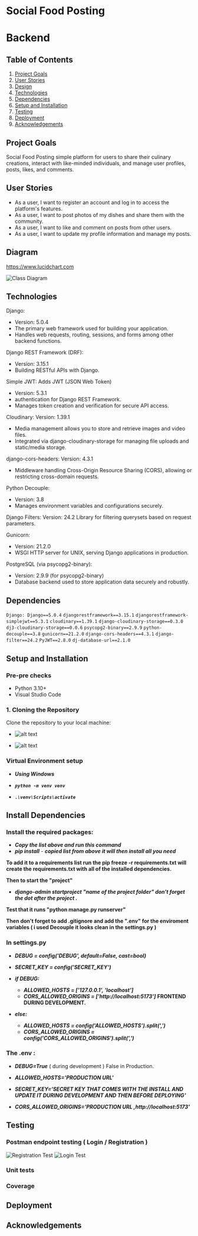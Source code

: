 # Social Food Posting

# Backend

## Table of Contents

1. [Project Goals](#project-goals)
2. [User Stories](#user-stories)
3. [Design](#design)
4. [Technologies](#technologies)
5. [Dependencies](#dependencies)
6. [Setup and Installation](#setup-and-installation)
7. [Testing](#testing)
8. [Deployment](#deployment)
9. [Acknowledgements](#Acknowledgements)

## Project Goals

Social Food Posting simple platform for users to share their culinary creations, interact with like-minded individuals, and manage user profiles, posts, likes, and comments. 

## User Stories

- As a user, I want to register an account and log in to access the platform's features.
- As a user, I want to post photos of my dishes and share them with the community.
- As a user, I want to like and comment on posts from other users.
- As a user, I want to update my profile information and manage my posts.

## Diagram

https://www.lucidchart.com

![Class Diagram](<testingmd/images/Screenshot 2024-05-01 130937.png>)


## Technologies

Django: 
- Version: 5.0.4
- The primary web framework used for building your application.
- Handles web requests, routing, sessions, and forms among other backend functions.


Django REST Framework (DRF):
- Version: 3.15.1
- Building RESTful APIs with Django.


Simple JWT: Adds JWT (JSON Web Token) 
- Version: 5.3.1
- authentication for Django REST Framework.
- Manages token creation and verification for secure API access.


Cloudinary: 
Version: 1.39.1
- Media management allows you to store and retrieve images and video files.
- Integrated via django-cloudinary-storage for managing file uploads and static/media storage.


django-cors-headers: 
Version: 4.3.1
- Middleware handling Cross-Origin Resource Sharing (CORS), allowing or restricting cross-domain requests.


Python Decouple: 
- Version: 3.8
- Manages environment variables and configurations securely.


Django Filters: 
Version: 24.2
Library for filtering querysets based on request parameters.

Gunicorn: 
- Version: 21.2.0
- WSGI HTTP server for UNIX, serving Django applications in production.


PostgreSQL (via psycopg2-binary): 
- Version: 2.9.9 (for psycopg2-binary)
- Database backend used to store application data securely and robustly.


## Dependencies

`Django: Django==5.0.4`
`djangorestframework==3.15.1`
`djangorestframework-simplejwt==5.3.1`
`cloudinary==1.39.1`
`django-cloudinary-storage==0.3.0`
`dj3-cloudinary-storage==0.0.6`
`psycopg2-binary==2.9.9`
`python-decouple==3.8`
`gunicorn==21.2.0`
`django-cors-headers==4.3.1`
`django-filter==24.2`
`PyJWT==2.8.0`
`dj-database-url==2.1.0 `


## Setup and Installation

### Pre-pre checks 
- Python 3.10+
- Visual Studio Code

### 1. Cloning the Repository
Clone the repository to your local machine:
- ![alt text](<testingmd/images/Screenshot 2024-05-01 134745.png>)

- ![alt text](<testingmd/images/Screenshot 2024-05-01 134752.png>)

### Virtual Environment setup 
- ***Using Windows***

- ***`python -m venv venv`***
- ***`.\venv\Scripts\activate`***

## Install Dependencies

### Install the required packages:

- ***Copy the list above and run this command***
- ***pip install*** - ***copied list from above it will then install all you need*** 

**To add it to a requirements list run the pip freeze -r requirements.txt will create the requirements.txt with all of the installed dependencies.** 

**Then to start the "project"**

- ***django-admin startproject "name of the project folder" don't forget the dot after the project .***

**Test that it runs "python manage.py runserver"**

**Then don't forget to add .gitignore and add the ".env" for the enviroment variables ( i used Decouple it looks clean in the settings.py )**


### In settings.py 

- ***DEBUG = config('DEBUG', default=False, cast=bool)***

- ***SECRET_KEY = config('SECRET_KEY')***

- ***if DEBUG:***
  -  ***ALLOWED_HOSTS = ['127.0.0.1', 'localhost']***
  -  ***CORS_ALLOWED_ORIGINS = ['http://localhost:5173']*** **FRONTEND DURING DEVELOPMENT.**
- ***else:***
  - ***ALLOWED_HOSTS = config('ALLOWED_HOSTS').split(',')***
  -  ***CORS_ALLOWED_ORIGINS = config('CORS_ALLOWED_ORIGINS').split(',')***


### The .env : 

- ***DEBUG=True*** ( during development ) False in Production.

- ***ALLOWED_HOSTS='PRODUCTION URL'***

- ***SECRET_KEY='SECRET KEY THAT COMES WITH THE INSTALL AND UPDATE IT DURING DEVELOPMENT AND THEN BEFORE DEPLOYING'*** 

- ***CORS_ALLOWED_ORIGINS='PRODUCTION URL ,http://localhost:5173'***


## Testing

### Postman endpoint testing ( Login / Registration )

![Registration Test](<testingmd/images/Screenshot 2024-05-01 113635.png>)
![Login Test](<testingmd/images/Screenshot 2024-05-01 113722.png>)

### Unit tests 

### Coverage

## Deployment



## Acknowledgements